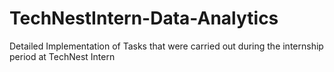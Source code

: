 # TechNestIntern-Data-Analytics
Detailed Implementation of Tasks that were carried out during the internship period at TechNest Intern
